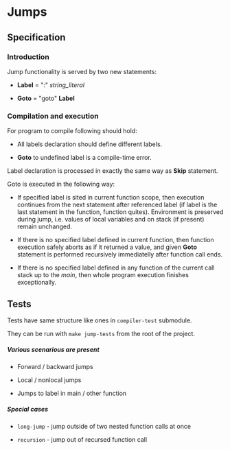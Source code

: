 # Jumps

## Specification

### Introduction

Jump functionality is served by two new statements:

* __Label__ = ":" *string_literal*

* __Goto__ = "goto" __Label__

### Compilation and execution

For program to compile following should hold:

* All labels declaration should define different labels.

* __Goto__ to undefined label is a compile-time error.


Label declaration is processed in exactly the same way as __Skip__ statement.

Goto is executed in the following way:

* If specified label is sited in current function scope, then execution
continues from the next statement after referenced label (if label is the last
statement in the function, function quites).
Environment is preserved during jump, i.e. values of local variables and on
stack (if present) remain unchanged.

* If there is no specified label defined in current function, then function
execution safely aborts as if it returned a value, and given __Goto__ statement is
performed recursively immediatelly after function call ends.

* If there is no specified label defined in any function of the current call
stack up to the _main_, then whole program execution finishes exceptionally.


## Tests

Tests have same structure like ones in `compiler-test` submodule.

They can be run with `make jump-tests` from the root of the project.

##### Various scenarious are present

* Forward / backward jumps

* Local / nonlocal jumps

* Jumps to label in main / other function

##### Special cases

* `long-jump` - jump outside of two nested function calls at once

* `recursion` - jump out of recursed function call
